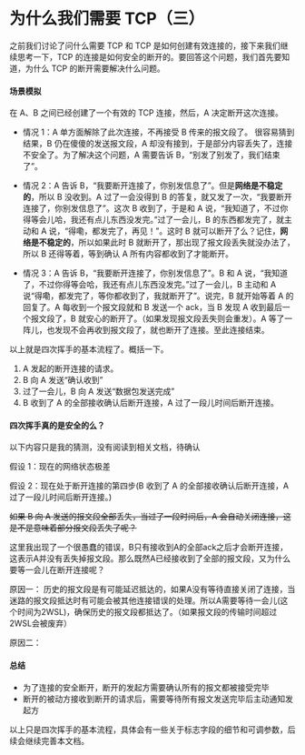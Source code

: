 # 为什么我们需要 TCP（三）

之前我们讨论了问什么需要 TCP 和 TCP 是如何创建有效连接的，接下来我们继续思考一下，TCP 的连接是如何安全的断开的。要回答这个问题，我们首先要知道，为什么 TCP 的断开需要解决什么问题。

#### 场景模拟

在 A、B 之间已经创建了一个有效的 TCP 连接，然后，A 决定断开这次连接。

- 情况 1：A 单方面解除了此次连接，不再接受 B 传来的报文段了。
  很容易猜到结果，B 仍在傻傻的发送报文段，A 却没有接到，于是部分内容丢失了，连接不安全了。为了解决这个问题，A 需要告诉 B，“别发了别发了，我们结束了”。

- 情况 2：A 告诉 B，“我要断开连接了，你别发信息了”。但是**网络是不稳定的**，所以 B 没收到。A 过了一会没得到 B 的答复，就又发了一次，“我要断开连接了，你别发信息了”。这次 B 收到了，于是和 A 说，“我知道了，不过你得等会儿哈，我还有点儿东西没发完。”过了一会儿，B 的东西都发完了，就主动和 A 说，“得嘞，都发完了，再见！”。这时 B 就可以断开了么？记住，**网络是不稳定的**，所以如果此时 B 就断开了，那出现了报文段丢失就没办法了，所以 B 还得等着，等到确认 A 所有内容都收到了才能断开。

- 情况 3：A 告诉 B，“我要断开连接了，你别发信息了”。B 和 A 说，“我知道了，不过你得等会哈，我还有点儿东西没发完。”过了一会儿，B 主动和 A 说“得嘞，都发完了，等你都收到了，我就断开了”。说完，B 就开始等着 A 的回复了。A 每收到一个报文段就和 B 发送一个 ack，当 B 发现 A 收到最后一个报文段了，B 就安心的断开了。（如果发现报文段丢失则会重发）。A 等了一阵儿，也发现不会再收到报文段了，就也断开了连接。至此连接结束。

以上就是四次挥手的基本流程了。概括一下。

1. A 发起的断开连接的请求。
2. B 向 A 发送“确认收到”
3. 过了一会儿，B 向 A 发送“数据包发送完成”
4. B 收到了 A 的全部接收确认后断开连接，A 过了一段儿时间后断开连接。

#### 四次挥手真的是安全的么？

以下内容只是我的猜测，没有阅读到相关文档，待确认

假设 1：现在的网络状态极差

假设 2：现在处于断开连接的第四步(B 收到了 A 的全部接收确认后断开连接，A 过了一段儿时间后断开连接。)

<del>如果 B 向 A 发送的报文段全部丢失，当过了一段时间后，A 会自动关闭连接，这是不是意味着部分报文段丢失了呢？ </del>

这里我出现了一个很愚蠢的错误，B只有接收到A的全部ack之后才会断开连接，这表示A并没有丢失掉报文段。那么既然A已经接收到了全部的报文段，又为什么要等一会儿在断开连接呢？

原因一：
    历史的报文段是有可能延迟抵达的，如果A没有等待直接关闭了连接，当迷路的报文段抵达时有可能会被其他连接错误的处理。所以A需要等待一会儿(这个时间为2WSL)，确保历史的报文段都抵达了。（如果报文段的传输时间超过2WSL会被废弃）

原因二：
    

#### 总结

- 为了连接的安全断开，断开的发起方需要确认所有的报文都被接受完毕
- 断开的被动方接收到断开的请求后，需要等待所有报文发送完毕后主动通知发起方

以上只是四次挥手的基本流程，具体会有一些关于标志字段的细节和可调参数，后续会继续完善本文档。
